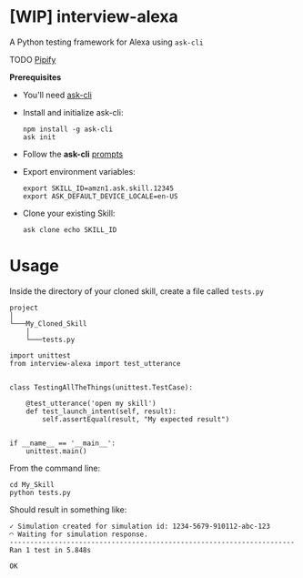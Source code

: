 # [WIP] interview-alexa

A Python testing framework for Alexa using `ask-cli`

TODO [Pipify](http://the-hitchhikers-guide-to-packaging.readthedocs.io/en/latest/creation.html)

**Prerequisites**

- You'll need [ask-cli](https://developer.amazon.com/docs/smapi/quick-start-alexa-skills-kit-command-line-interface.html)

- Install and initialize ask-cli:

	```
	npm install -g ask-cli
	ask init
	```


- Follow the **ask-cli** [prompts](https://developer.amazon.com/docs/smapi/quick-start-alexa-skills-kit-command-line-interface.html)

- Export environment variables:

	```
	export SKILL_ID=amzn1.ask.skill.12345
	export ASK_DEFAULT_DEVICE_LOCALE=en-US
	```

- Clone your existing Skill:

	```
	ask clone echo SKILL_ID
	```


# Usage

Inside the directory of your cloned skill, create a file called `tests.py`

```
project
│
└───My_Cloned_Skill
	│
	└───tests.py
```

```
import unittest
from interview-alexa import test_utterance


class TestingAllTheThings(unittest.TestCase):

    @test_utterance('open my skill')
    def test_launch_intent(self, result):
        self.assertEqual(result, "My expected result")


if __name__ == '__main__':
    unittest.main()
```

From the command line:

```
cd My_Skill
python tests.py
```
Should result in something like:

```
✓ Simulation created for simulation id: 1234-5679-910112-abc-123
◠ Waiting for simulation response.
----------------------------------------------------------------------
Ran 1 test in 5.848s

OK
```
